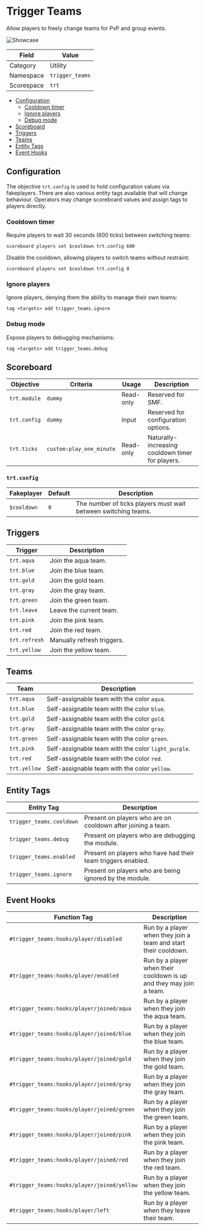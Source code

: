 # Trigger Teams
Allow players to freely change teams for PvP and group events.

![Showcase](https://i.imgur.com/05RE6ET.png)

Field       | Value
----------- | -----
Category    | Utility
Namespace   | `trigger_teams`
Scorespace  | `trt`

- [Configuration](#configuration)
  - [Cooldown timer](#cooldown-timer)
  - [Ignore players](#ignore-players)
  - [Debug mode](#debug-mode)
- [Scoreboard](#scoreboard)
- [Triggers](#triggers)
- [Teams](#teams)
- [Entity Tags](#entity-tags)
- [Event Hooks](#event-hooks)

## Configuration
The objective `trt.config` is used to hold configuration values via fakeplayers. There are also various entity tags available that will change behaviour. Operators may change scoreboard values and assign tags to players directly.

### Cooldown timer
Require players to wait 30 seconds (600 ticks) between switching teams:
```
scoreboard players set $cooldown trt.config 600
```

Disable the cooldown, allowing players to switch teams without restraint:
```
scoreboard players set $cooldown trt.config 0
```

### Ignore players
Ignore players, denying them the ability to manage their own teams:
```
tag <targets> add trigger_teams.ignore
```

### Debug mode
Expose players to debugging mechanisms:
```
tag <targets> add trigger_teams.debug
```

## Scoreboard
Objective     | Criteria                  | Usage     | Description
------------- | ------------------------- | --------- | -----------
`trt.module`  | `dummy`                   | Read-only | Reserved for SMF.
`trt.config`  | `dummy`                   | Input     | Reserved for configuration options.
`trt.ticks`   | `custom:play_one_minute`  | Read-only | Naturally-increasing cooldown timer for players.

### `trt.config`
Fakeplayer  | Default | Description
----------- | ------- | -----------
`$cooldown` | `0`     | The number of ticks players must wait between switching teams.

## Triggers
Trigger       | Description
------------- | -----------
`trt.aqua`    | Join the aqua team.
`trt.blue`    | Join the blue team.
`trt.gold`    | Join the gold team.
`trt.gray`    | Join the gray team.
`trt.green`   | Join the green team.
`trt.leave`   | Leave the current team.
`trt.pink`    | Join the pink team.
`trt.red`     | Join the red team.
`trt.refresh` | Manually refresh triggers.
`trt.yellow`  | Join the yellow team.

## Teams
Team          | Description
------------- | -----------
`trt.aqua`    | Self-assignable team with the color `aqua`.
`trt.blue`    | Self-assignable team with the color `blue`.
`trt.gold`    | Self-assignable team with the color `gold`.
`trt.gray`    | Self-assignable team with the color `gray`.
`trt.green`   | Self-assignable team with the color `green`.
`trt.pink`    | Self-assignable team with the color `light_purple`.
`trt.red`     | Self-assignable team with the color `red`.
`trt.yellow`  | Self-assignable team with the color `yellow`.

## Entity Tags
Entity Tag                | Description
------------------------- | -----------
`trigger_teams.cooldown`  | Present on players who are on cooldown after joining a team.
`trigger_teams.debug`     | Present on players who are debugging the module.
`trigger_teams.enabled`   | Present on players who have had their team triggers enabled.
`trigger_teams.ignore`    | Present on players who are being ignored by the module.

## Event Hooks
Function Tag                                | Description
------------------------------------------- | -----------
`#trigger_teams:hooks/player/disabled`      | Run by a player when they join a team and start their cooldown.
`#trigger_teams:hooks/player/enabled`       | Run by a player when their cooldown is up and they may join a team.
`#trigger_teams:hooks/player/joined/aqua`   | Run by a player when they join the aqua team.
`#trigger_teams:hooks/player/joined/blue`   | Run by a player when they join the blue team.
`#trigger_teams:hooks/player/joined/gold`   | Run by a player when they join the gold team.
`#trigger_teams:hooks/player/joined/gray`   | Run by a player when they join the gray team.
`#trigger_teams:hooks/player/joined/green`  | Run by a player when they join the green team.
`#trigger_teams:hooks/player/joined/pink`   | Run by a player when they join the pink team.
`#trigger_teams:hooks/player/joined/red`    | Run by a player when they join the red team.
`#trigger_teams:hooks/player/joined/yellow` | Run by a player when they join the yellow team.
`#trigger_teams:hooks/player/left`          | Run by a player when they leave their team.
